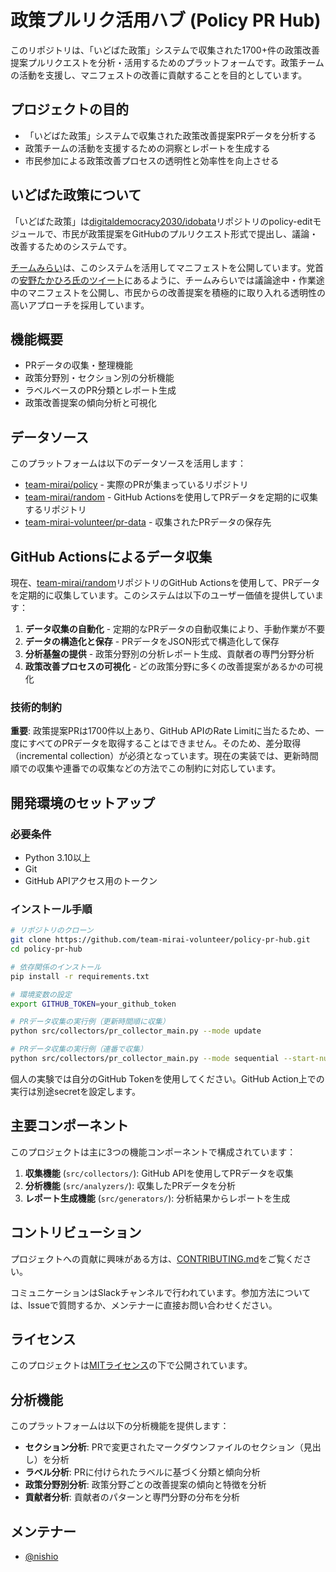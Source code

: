 # 政策プルリク活用ハブ (Policy PR Hub)

このリポジトリは、「いどばた政策」システムで収集された1700+件の政策改善提案プルリクエストを分析・活用するためのプラットフォームです。政策チームの活動を支援し、マニフェストの改善に貢献することを目的としています。

## プロジェクトの目的

- 「いどばた政策」システムで収集された政策改善提案PRデータを分析する
- 政策チームの活動を支援するための洞察とレポートを生成する
- 市民参加による政策改善プロセスの透明性と効率性を向上させる

## いどばた政策について

「いどばた政策」は[digitaldemocracy2030/idobata](https://github.com/digitaldemocracy2030/idobata)リポジトリのpolicy-editモジュールで、市民が政策提案をGitHubのプルリクエスト形式で提出し、議論・改善するためのシステムです。

[チームみらい](https://policy.team-mir.ai/view/README.md)は、このシステムを活用してマニフェストを公開しています。党首の[安野たかひろ氏のツイート](https://x.com/takahiroanno/status/1923253426747736186)にあるように、チームみらいでは議論途中・作業途中のマニフェストを公開し、市民からの改善提案を積極的に取り入れる透明性の高いアプローチを採用しています。

## 機能概要

- PRデータの収集・整理機能
- 政策分野別・セクション別の分析機能
- ラベルベースのPR分類とレポート生成
- 政策改善提案の傾向分析と可視化

## データソース

このプラットフォームは以下のデータソースを活用します：

- [team-mirai/policy](https://github.com/team-mirai/policy) - 実際のPRが集まっているリポジトリ
- [team-mirai/random](https://github.com/team-mirai/random) - GitHub Actionsを使用してPRデータを定期的に収集するリポジトリ
- [team-mirai-volunteer/pr-data](https://github.com/team-mirai-volunteer/pr-data) - 収集されたPRデータの保存先

## GitHub Actionsによるデータ収集

現在、[team-mirai/random](https://github.com/team-mirai/random)リポジトリのGitHub Actionsを使用して、PRデータを定期的に収集しています。このシステムは以下のユーザー価値を提供しています：

1. **データ収集の自動化** - 定期的なPRデータの自動収集により、手動作業が不要
2. **データの構造化と保存** - PRデータをJSON形式で構造化して保存
3. **分析基盤の提供** - 政策分野別の分析レポート生成、貢献者の専門分野分析
4. **政策改善プロセスの可視化** - どの政策分野に多くの改善提案があるかの可視化

### 技術的制約

**重要**: 政策提案PRは1700件以上あり、GitHub APIのRate Limitに当たるため、一度にすべてのPRデータを取得することはできません。そのため、差分取得（incremental collection）が必須となっています。現在の実装では、更新時間順での収集や連番での収集などの方法でこの制約に対応しています。

## 開発環境のセットアップ

### 必要条件

- Python 3.10以上
- Git
- GitHub APIアクセス用のトークン

### インストール手順

```bash
# リポジトリのクローン
git clone https://github.com/team-mirai-volunteer/policy-pr-hub.git
cd policy-pr-hub

# 依存関係のインストール
pip install -r requirements.txt

# 環境変数の設定
export GITHUB_TOKEN=your_github_token

# PRデータ収集の実行例（更新時間順に収集）
python src/collectors/pr_collector_main.py --mode update

# PRデータ収集の実行例（連番で収集）
python src/collectors/pr_collector_main.py --mode sequential --start-number 1 --end-number 100
```

個人の実験では自分のGitHub Tokenを使用してください。GitHub Action上での実行は別途secretを設定します。

## 主要コンポーネント

このプロジェクトは主に3つの機能コンポーネントで構成されています：

1. **収集機能** (`src/collectors/`): GitHub APIを使用してPRデータを収集
2. **分析機能** (`src/analyzers/`): 収集したPRデータを分析
3. **レポート生成機能** (`src/generators/`): 分析結果からレポートを生成

## コントリビューション

プロジェクトへの貢献に興味がある方は、[CONTRIBUTING.md](./CONTRIBUTING.md)をご覧ください。

コミュニケーションはSlackチャンネルで行われています。参加方法については、Issueで質問するか、メンテナーに直接お問い合わせください。

## ライセンス

このプロジェクトは[MITライセンス](./LICENSE)の下で公開されています。

## 分析機能

このプラットフォームは以下の分析機能を提供します：

- **セクション分析**: PRで変更されたマークダウンファイルのセクション（見出し）を分析
- **ラベル分析**: PRに付けられたラベルに基づく分類と傾向分析
- **政策分野別分析**: 政策分野ごとの改善提案の傾向と特徴を分析
- **貢献者分析**: 貢献者のパターンと専門分野の分布を分析

## メンテナー

- [@nishio](https://github.com/nishio)
